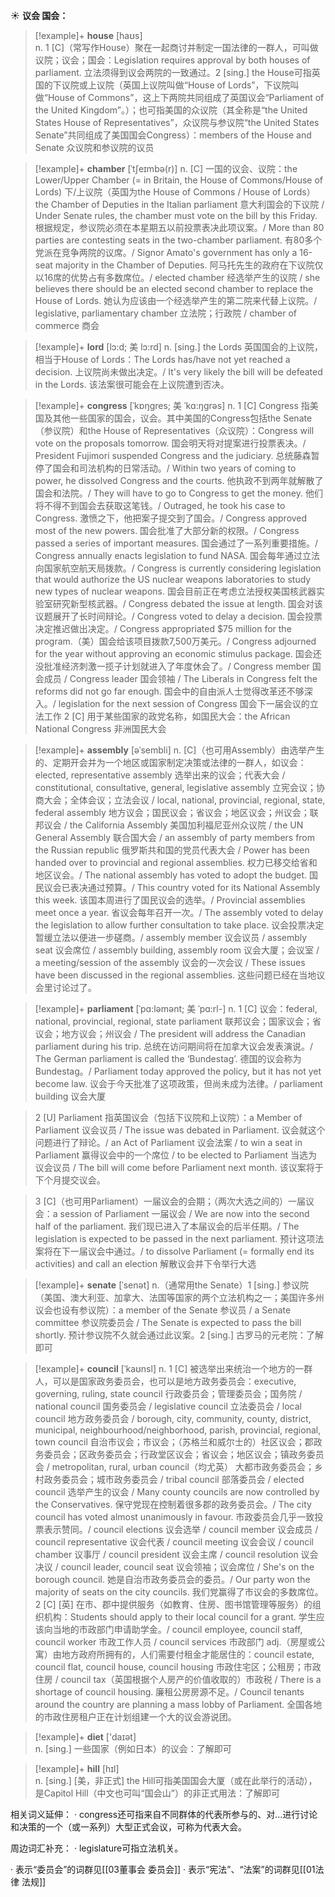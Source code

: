 ☀ <span class="category">**议会 国会：**</span>
>[!example]+ <span class="vocabulary">**house**</span> [haʊs]  
> <span class="definition">n. 1 [C]（常写作House）聚在一起商讨并制定一国法律的一群人，可叫做议院；议会；国会：</span>Legislation requires approval by both houses of parliament. 立法须得到议会两院的一致通过。<span class="definition">2 [sing.] the House可指英国的下议院或上议院（英国上议院叫做“House of Lords”，下议院叫做“House of Commons”，这上下两院共同组成了英国议会“Parliament of the United Kingdom”。）；也可指美国的众议院（其全称是“the United States House of Representatives”，众议院与参议院“the United States Senate”共同组成了美国国会Congress）：</span>members of the House and Senate 众议院和参议院的议员
                      
>[!example]+ <span class="vocabulary">**chamber**</span> [ˈtʃeɪmbə(r)]
> <span class="definition">n. [C] 一国的议会、议院：</span>the Lower/Upper Chamber (= in Britain, the House of Commons/House of Lords) 下/上议院（英国为the House of Commons / House of Lords）the Chamber of Deputies in the Italian parliament 意大利国会的下议院 / Under Senate rules, the chamber must vote on the bill by this Friday. 根据规定，参议院必须在本星期五以前投票表决此项议案。/ More than 80 parties are contesting seats in the two-chamber parliament. 有80多个党派在竞争两院的议席。/ Signor Amato's government has only a 16-seat majority in the Chamber of Deputies. 阿马托先生的政府在下议院仅以16席的优势占有多数席位。/ elected chamber 经选举产生的议院 / she believes there should be an elected second chamber to replace the House of Lords. 她认为应该由一个经选举产生的第二院来代替上议院。/ legislative, parliamentary chamber 立法院；行政院 / chamber of commerce 商会

>[!example]+ <span class="vocabulary">**lord**</span> [lɔ:d; 美 lɔ:rd]
> <span class="definition">n. [sing.] the Lords 英国国会的上议院，相当于House of Lords：</span>The Lords has/have not yet reached a decision. 上议院尚未做出决定。/ It's very likely the bill will be defeated in the Lords. 该法案很可能会在上议院遭到否决。           

>[!example]+ <span class="vocabulary">**congress**</span> [ˈkɒŋgres; 美 ˈkɑ:ŋgrəs]
> <span class="definition">n. 1 [C] Congress 指美国及其他一些国家的国会，议会。其中美国的Congress包括the Senate（参议院）和the House of Representatives（众议院）：</span>Congress will vote on the proposals tomorrow. 国会明天将对提案进行投票表决。/ President Fujimori suspended Congress and the judiciary. 总统藤森暂停了国会和司法机构的日常活动。/ Within two years of coming to power, he dissolved Congress and the courts. 他执政不到两年就解散了国会和法院。/ They will have to go to Congress to get the money. 他们将不得不到国会去获取这笔钱。/ Outraged, he took his case to Congress. 激愤之下，他把案子提交到了国会。/ Congress approved most of the new powers. 国会批准了大部分新的权限。/ Congress passed a series of important measures. 国会通过了一系列重要措施。/ Congress annually enacts legislation to fund NASA. 国会每年通过立法向国家航空航天局拨款。/ Congress is currently considering legislation that would authorize the US nuclear weapons laboratories to study new types of nuclear weapons. 国会目前正在考虑立法授权美国核武器实验室研究新型核武器。/ Congress debated the issue at length. 国会对该议题展开了长时间辩论。/ Congress voted to delay a decision. 国会投票决定推迟做出决定。/ Congress appropriated $75 million for the program.（美）国会给该项目拨款7,500万美元。/ Congress adjourned for the year without approving an economic stimulus package. 国会还没批准经济刺激一揽子计划就进入了年度休会了。/ Congress member 国会成员 / Congress leader 国会领袖 / The Liberals in Congress felt the reforms did not go far enough. 国会中的自由派人士觉得改革还不够深入。/ legislation for the next session of Congress 国会下一届会议的立法工作 <span class="definition">2 [C] 用于某些国家的政党名称，如国民大会：</span>the African National Congress 非洲国民大会

>[!example]+ <span class="vocabulary">**assembly**</span> [əˈsembli]
> <span class="definition">n. [C]（也可用Assembly）由选举产生的、定期开会并为一个地区或国家制定决策或法律的一群人，如议会：</span>elected, representative assembly 选举出来的议会；代表大会 / constitutional, consultative, general, legislative assembly 立宪会议；协商大会；全体会议；立法会议 / local, national, provincial, regional, state, federal assembly 地方议会；国民议会；省议会；地区议会；州议会；联邦议会 / the California Assembly 美国加利福尼亚州众议院 / the UN General Assembly 联合国大会 / an assembly of party members from the Russian republic 俄罗斯共和国的党员代表大会 / Power has been handed over to provincial and regional assemblies. 权力已移交给省和地区议会。/ The national assembly has voted to adopt the budget. 国民议会已表决通过预算。/ This country voted for its National Assembly this week. 该国本周进行了国民议会的选举。/ Provincial assemblies meet once a year. 省议会每年召开一次。/ The assembly voted to delay the legislation to allow further consultation to take place. 议会投票决定暂缓立法以便进一步磋商。/ assembly member 议会议员 / assembly seat 议会席位 / assembly building, assembly room 议会大厦；会议室 / a meeting/session of the assembly 议会的一次会议 / These issues have been discussed in the regional assemblies. 这些问题已经在当地议会里讨论过了。
           
>[!example]+ <span class="vocabulary">**parliament**</span> [ˈpɑ:ləmənt; 美 ˈpɑ:rl-]
> <span class="definition">n. 1 [C] 议会：</span>federal, national, provincial, regional, state parliament 联邦议会；国家议会；省议会；地方议会；州议会 / The president will address the Canadian parliament during his trip. 总统在访问期间将在加拿大议会发表演说。/ The German parliament is called the ‘Bundestag’. 德国的议会称为Bundestag。/ Parliament today approved the policy, but it has not yet become law. 议会于今天批准了这项政策，但尚未成为法律。/ parliament building 议会大厦

> <span class="definition">2 [U] Parliament 指英国议会（包括下议院和上议院）：</span>a Member of Parliament 议会议员 / The issue was debated in Parliament. 议会就这个问题进行了辩论。/ an Act of Parliament 议会法案 / to win a seat in Parliament 赢得议会中的一个席位 / to be elected to Parliament 当选为议会议员 / The bill will come before Parliament next month. 该议案将于下个月提交议会。

> <span class="definition">3 [C]（也可用Parliament）一届议会的会期；（两次大选之间的）一届议会：</span>a session of Parliament 一届议会 / We are now into the second half of the parliament. 我们现已进入了本届议会的后半任期。/ The legislation is expected to be passed in the next parliament. 预计这项法案将在下一届议会中通过。/ to dissolve Parliament (= formally end its activities) and call an election 解散议会并下令举行大选
           
>[!example]+ <span class="vocabulary">**senate**</span> [ˈsenət]
> <span class="definition">n.（通常用the Senate）1 [sing.] 参议院（美国、澳大利亚、加拿大、法国等国家的两个立法机构之一；美国许多州议会也设有参议院）：</span>a member of the Senate 参议员 / a Senate committee 参议院委员会 / The Senate is expected to pass the bill shortly. 预计参议院不久就会通过此议案。<span class="definition">2 [sing.] 古罗马的元老院：</span>了解即可

>[!example]+ <span class="vocabulary">**council**</span> [ˈkaʊnsl]
> <span class="definition">n. 1 [C] 被选举出来统治一个地方的一群人，可以是国家政务委员会，也可以是地方政务委员会：</span>executive, governing, ruling, state council 行政委员会；管理委员会；国务院 / national council 国务委员会 / legislative council 立法委员会 / local council 地方政务委员会 / borough, city, community, county, district, municipal, neighbourhood/neighborhood, parish, provincial, regional, town council 自治市议会；市议会；（苏格兰和威尔士的）社区议会；郡政务委员会；区政务委员会；行政堂区议会；省议会；地区议会；镇政务委员会 / metropolitan, rural, urban council（均尤英） 大都市政务委员会；乡村政务委员会；城市政务委员会 / tribal council 部落委员会 / elected council 选举产生的议会 / Many county councils are now controlled by the Conservatives. 保守党现在控制着很多郡的政务委员会。/ The city council has voted almost unanimously in favour. 市政委员会几乎一致投票表示赞同。/ council elections 议会选举 / council member 议会成员 / council representative 议会代表 / council meeting 议会会议 / council chamber 议事厅 / council president 议会主席 / council resolution 议会决议 / council leader, council seat 议会领袖；议会席位 / She's on the borough council. 她是自治市政务委员会的委员。/ Our party won the majority of seats on the city councils. 我们党赢得了市议会的多数席位。<span class="definition">2 [C] [英] 在市、郡中提供服务（如教育、住房、图书馆管理等服务）的组织机构：</span>Students should apply to their local council for a grant. 学生应该向当地的市政部门申请助学金。/ council employee, council staff, council worker 市政工作人员 / council services 市政部门 <span class="definition">adj.（房屋或公寓）由地方政府所拥有的，人们需要付租金才能居住的：</span>council estate, council flat, council house, council housing 市政住宅区；公租房；市政住房 / council tax（英国根据个人房产的价值收取的）市政税 / There is a shortage of council housing. 廉租公房房源不足。/ Council tenants around the country are planning a mass lobby of Parliament. 全国各地的市政住房租户正在计划组建一个大的议会游说团。

>[!example]+ <span class="vocabulary">**diet**</span> ['daɪət]  
> <span class="definition">n. [sing.] 一些国家（例如日本）的议会：</span>了解即可

>[!example]+ <span class="vocabulary">**hill**</span> [hɪl]  
> <span class="definition">n. [sing.] [美，非正式] the Hill可指美国国会大厦（或在此举行的活动），是Capitol Hill（中文也可叫“国会山”）的非正式用法：</span>了解即可
           
相关词义延伸：
· congress还可指来自不同群体的代表所参与的、对…进行讨论和决策的一个（或一系列）大型正式会议，可称为代表大会。

周边词汇补充：
· legislature可指立法机关。

· 表示“委员会”的词群见[[03董事会 委员会]]
· 表示“宪法”、“法案”的词群见[[01法律 法规]]
